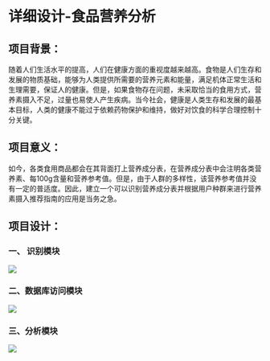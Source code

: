 # 详细设计-食品营养分析
## 项目背景：  
随着人们生活水平的提高，人们在健康方面的重视度越来越高。食物是人们生存和发展的物质基础，能够为人类提供所需要的营养元素和能量，满足机体正常生活和生理需要，保证人的健康。但是，如果食物存在问题，未采取恰当的食用方式，营养素摄入不足，过量也易使人产生疾病。当今社会，健康是人类生存和发展的最基本目标，人类的健康不能过于依赖药物保护和维持，做好对饮食的科学合理控制十分关键。
## 项目意义：  
如今，各类食用商品都会在其背面打上营养成分表，在营养成分表中会注明各类营养素、每100g含量和营养参考值。但是，由于人群的多样性，该营养参考值并没有一定的普适度。因此，建立一个可以识别营养成分表并根据用户种群来进行营养素摄入推荐指南的应用是当务之急。
## 项目设计：  
### 一、	识别模块
![](https://github.com/ZhaoBoxiang0221151616/markdown/blob/master/%E8%AF%86%E5%88%AB%E6%A8%A1%E5%9D%97.png)
### 二、数据库访问模块
![](https://github.com/ZhaoBoxiang0221151616/markdown/blob/master/%E6%95%B0%E6%8D%AE%E5%BA%93%E8%AE%BF%E9%97%AE%E6%A8%A1%E5%9D%97.png)
### 三、分析模块
![](https://github.com/ZhaoBoxiang0221151616/markdown/blob/master/%E5%88%86%E6%9E%90%E6%A8%A1%E5%9D%97.png)
